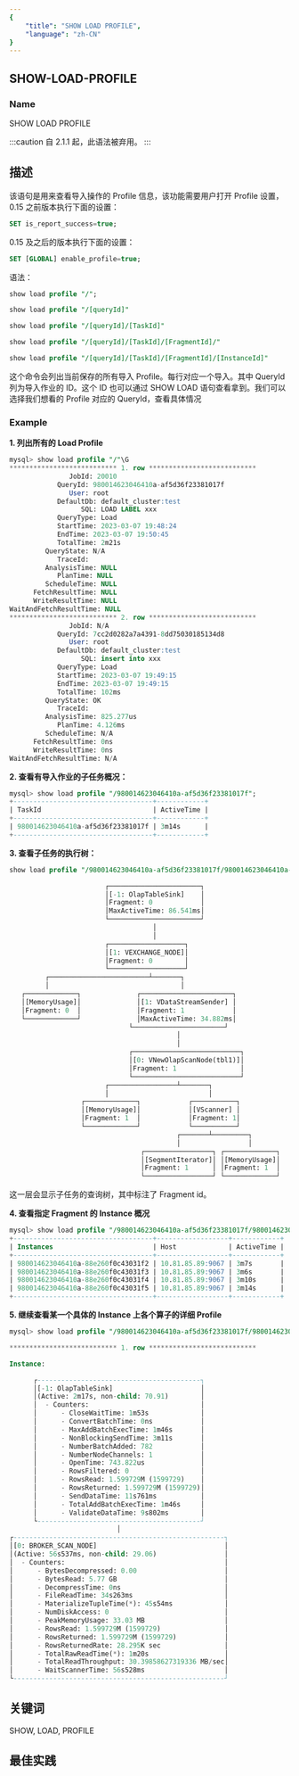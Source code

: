 ```yaml
---
{
    "title": "SHOW LOAD PROFILE",
    "language": "zh-CN"
}
---
```


<!--
Licensed to the Apache Software Foundation (ASF) under one
or more contributor license agreements.  See the NOTICE file
distributed with this work for additional information
regarding copyright ownership.  The ASF licenses this file
to you under the Apache License, Version 2.0 (the
"License"); you may not use this file except in compliance
with the License.  You may obtain a copy of the License at

  http://www.apache.org/licenses/LICENSE-2.0

Unless required by applicable law or agreed to in writing,
software distributed under the License is distributed on an
"AS IS" BASIS, WITHOUT WARRANTIES OR CONDITIONS OF ANY
KIND, either express or implied.  See the License for the
specific language governing permissions and limitations
under the License.
-->

## SHOW-LOAD-PROFILE

### Name

SHOW LOAD PROFILE

:::caution
自 2.1.1 起，此语法被弃用。
:::

## 描述

该语句是用来查看导入操作的 Profile 信息，该功能需要用户打开 Profile 设置，0.15 之前版本执行下面的设置：

```sql
SET is_report_success=true;
```

0.15 及之后的版本执行下面的设置：

```sql
SET [GLOBAL] enable_profile=true;
```

语法：

```sql
show load profile "/";

show load profile "/[queryId]"

show load profile "/[queryId]/[TaskId]"

show load profile "/[queryId]/[TaskId]/[FragmentId]/"

show load profile "/[queryId]/[TaskId]/[FragmentId]/[InstanceId]"
```

这个命令会列出当前保存的所有导入 Profile。每行对应一个导入。其中 QueryId 列为导入作业的 ID。这个 ID 也可以通过 SHOW LOAD 语句查看拿到。我们可以选择我们想看的 Profile 对应的 QueryId，查看具体情况

### Example

**1. 列出所有的 Load Profile**

```sql
mysql> show load profile "/"\G
*************************** 1. row ***************************
               JobId: 20010
            QueryId: 980014623046410a-af5d36f23381017f
               User: root
            DefaultDb: default_cluster:test
                  SQL: LOAD LABEL xxx
            QueryType: Load
            StartTime: 2023-03-07 19:48:24
            EndTime: 2023-03-07 19:50:45
            TotalTime: 2m21s
         QueryState: N/A
            TraceId:
         AnalysisTime: NULL
            PlanTime: NULL
         ScheduleTime: NULL
      FetchResultTime: NULL
      WriteResultTime: NULL
WaitAndFetchResultTime: NULL
*************************** 2. row ***************************
               JobId: N/A
            QueryId: 7cc2d0282a7a4391-8dd75030185134d8
               User: root
            DefaultDb: default_cluster:test
                  SQL: insert into xxx
            QueryType: Load
            StartTime: 2023-03-07 19:49:15
            EndTime: 2023-03-07 19:49:15
            TotalTime: 102ms
         QueryState: OK
            TraceId:
         AnalysisTime: 825.277us
            PlanTime: 4.126ms
         ScheduleTime: N/A
      FetchResultTime: 0ns
      WriteResultTime: 0ns
WaitAndFetchResultTime: N/A
```

**2. 查看有导入作业的子任务概况：**

```sql
mysql> show load profile "/980014623046410a-af5d36f23381017f";
+-----------------------------------+------------+
| TaskId                            | ActiveTime |
+-----------------------------------+------------+
| 980014623046410a-af5d36f23381017f | 3m14s      |
+-----------------------------------+------------+
```

**3. 查看子任务的执行树：**

```sql
show load profile "/980014623046410a-af5d36f23381017f/980014623046410a-af5d36f23381017f";

                        ┌───────────────────────┐
                        │[-1: OlapTableSink]    │
                        │Fragment: 0            │
                        │MaxActiveTime: 86.541ms│
                        └───────────────────────┘
                                    │
                                    │
                        ┌───────────────────┐
                        │[1: VEXCHANGE_NODE]│
                        │Fragment: 0        │
                        └───────────────────┘
         ┌─────────────────────────┴───────┐
         │                                 │
   ┌─────────────┐              ┌───────────────────────┐
   │[MemoryUsage]│              │[1: VDataStreamSender] │
   │Fragment: 0  │              │Fragment: 1            │
   └─────────────┘              │MaxActiveTime: 34.882ms│
                              └───────────────────────┘
                                          │
                                          │
                              ┌───────────────────────────┐
                              │[0: VNewOlapScanNode(tbl1)]│
                              │Fragment: 1                │
                              └───────────────────────────┘
                        ┌─────────────────┴───────┐
                        │                         │
                  ┌─────────────┐            ┌───────────┐
                  │[MemoryUsage]│            │[VScanner] │
                  │Fragment: 1  │            │Fragment: 1│
                  └─────────────┘            └───────────┘
                                          ┌───────┴─────────┐
                                          │                 │
                                 ┌─────────────────┐ ┌─────────────┐
                                 │[SegmentIterator]│ │[MemoryUsage]│
                                 │Fragment: 1      │ │Fragment: 1  │
                                 └─────────────────┘ └─────────────┘

```

这一层会显示子任务的查询树，其中标注了 Fragment id。

**4. 查看指定 Fragment 的 Instance 概况**

```sql
mysql> show load profile "/980014623046410a-af5d36f23381017f/980014623046410a-af5d36f23381017f/1";
+-----------------------------------+------------------+------------+
| Instances                         | Host             | ActiveTime |
+-----------------------------------+------------------+------------+
| 980014623046410a-88e260f0c43031f2 | 10.81.85.89:9067 | 3m7s       |
| 980014623046410a-88e260f0c43031f3 | 10.81.85.89:9067 | 3m6s       |
| 980014623046410a-88e260f0c43031f4 | 10.81.85.89:9067 | 3m10s      |
| 980014623046410a-88e260f0c43031f5 | 10.81.85.89:9067 | 3m14s      |
+-----------------------------------+------------------+------------+
```

**5. 继续查看某一个具体的 Instance 上各个算子的详细 Profile**

```sql
mysql> show load profile "/980014623046410a-af5d36f23381017f/980014623046410a-af5d36f23381017f/1/980014623046410a-88e260f0c43031f5"\G

*************************** 1. row ***************************

Instance:

      ┌-----------------------------------------┐
      │[-1: OlapTableSink]                      │
      │(Active: 2m17s, non-child: 70.91)        │
      │  - Counters:                            │
      │      - CloseWaitTime: 1m53s             │
      │      - ConvertBatchTime: 0ns            │
      │      - MaxAddBatchExecTime: 1m46s       │
      │      - NonBlockingSendTime: 3m11s       │
      │      - NumberBatchAdded: 782            │
      │      - NumberNodeChannels: 1            │
      │      - OpenTime: 743.822us              │
      │      - RowsFiltered: 0                  │
      │      - RowsRead: 1.599729M (1599729)    │
      │      - RowsReturned: 1.599729M (1599729)│
      │      - SendDataTime: 11s761ms           │
      │      - TotalAddBatchExecTime: 1m46s     │
      │      - ValidateDataTime: 9s802ms        │
      └-----------------------------------------┘
                           │
┌-----------------------------------------------------┐
│[0: BROKER_SCAN_NODE]                                │
│(Active: 56s537ms, non-child: 29.06)                 │
│  - Counters:                                        │
│      - BytesDecompressed: 0.00                      │
│      - BytesRead: 5.77 GB                           │
│      - DecompressTime: 0ns                          │
│      - FileReadTime: 34s263ms                       │
│      - MaterializeTupleTime(*): 45s54ms             │
│      - NumDiskAccess: 0                             │
│      - PeakMemoryUsage: 33.03 MB                    │
│      - RowsRead: 1.599729M (1599729)                │
│      - RowsReturned: 1.599729M (1599729)            │
│      - RowsReturnedRate: 28.295K sec                │
│      - TotalRawReadTime(*): 1m20s                   │
│      - TotalReadThroughput: 30.39858627319336 MB/sec│
│      - WaitScannerTime: 56s528ms                    │
└-----------------------------------------------------┘
```

## 关键词

SHOW, LOAD, PROFILE

## 最佳实践

